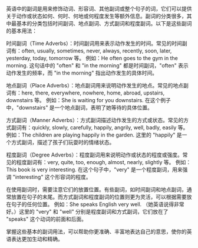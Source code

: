 英语中的副词是用来修饰动词、形容词、其他副词或整个句子的词，它们可以提供关于动作或状态如何、何时、何地或何程度发生等额外信息。副词的分类很多，其中最基本的分类包括时间副词、地点副词、方式副词和程度副词。以下是这些副词的基本用法：

时间副词（Time Adverbs）：时间副词用来表示动作发生的时间。常见的时间副词有：often, usually, sometimes, never, always, recently, soon, later, yesterday, today, tomorrow 等。
例如：He often goes to the gym in the morning.
这句话中的 "often" 和 "in the morning" 都是时间副词，"often" 表示动作发生的频率，而 "in the morning" 指出动作发生的具体时间。

地点副词（Place Adverbs）：地点副词用来说明动作发生的地点。常见的地点副词有：here, there, everywhere, nowhere, home, abroad, upstairs, downstairs 等。
例如：She is waiting for you downstairs.
在这个例子中，"downstairs" 是一个地点副词，表明了她等待的具体位置。

方式副词（Manner Adverbs）：方式副词描述动作发生的方式或状态。常见的方式副词有：quickly, slowly, carefully, happily, angrily, well, badly, easily 等。
例如：The children are playing happily in the garden.
这里的 "happily" 是一个方式副词，描述了孩子们玩耍时的情绪状态。

程度副词（Degree Adverbs）：程度副词用来说明动作或状态的程度或强度。常见的程度副词有：very, quite, too, enough, almost, nearly, slightly 等。
例如：This book is very interesting.
在这个句子中，"very" 是一个程度副词，用来强调 "interesting" 这个形容词的程度。

在使用副词时，需要注意它们的放置位置。有些副词，如时间副词和地点副词，通常放置在句子的末尾。而方式副词和程度副词的位置则更为灵活，可以根据需要放在句子的任何位置。
例如：She speaks English very well. （她英语说得非常好。）这里的 "very" 和 "well" 分别是程度副词和方式副词，它们放在了 "speaks" 这个动词的前面和后面。

掌握这些基本的副词用法，可以帮助你更准确、丰富地表达自己的意思，使你的英语表达更加生动和精确。